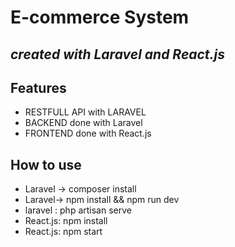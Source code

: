 # E-commerce System

## _created with Laravel and React.js_

## Features

- RESTFULL API with LARAVEL
- BACKEND done with Laravel
- FRONTEND done with React.js

## How to use

- Laravel -> composer install
- Laravel-> npm install && npm run dev
- laravel : php artisan serve
- React.js: npm install
- React.js: npm start

